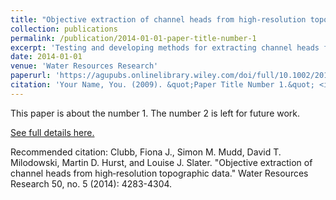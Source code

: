 ```yaml
---
title: "Objective extraction of channel heads from high-resolution topographic data"
collection: publications
permalink: /publication/2014-01-01-paper-title-number-1
excerpt: 'Testing and developing methods for extracting channel heads from high-reoslution (1 m) lidar-derived digital elevation models'
date: 2014-01-01
venue: 'Water Resources Research'
paperurl: 'https://agupubs.onlinelibrary.wiley.com/doi/full/10.1002/2013WR015167'
citation: 'Your Name, You. (2009). &quot;Paper Title Number 1.&quot; <i>Journal 1</i>. 1(1).'
---
```

This paper is about the number 1. The number 2 is left for future work.

[See full details here.](https://agupubs.onlinelibrary.wiley.com/doi/full/10.1002/2013WR015167)

Recommended citation: Clubb, Fiona J., Simon M. Mudd, David T. Milodowski, Martin D. Hurst, and Louise J. Slater. "Objective extraction of channel heads from high‐resolution topographic data." Water Resources Research 50, no. 5 (2014): 4283-4304.
